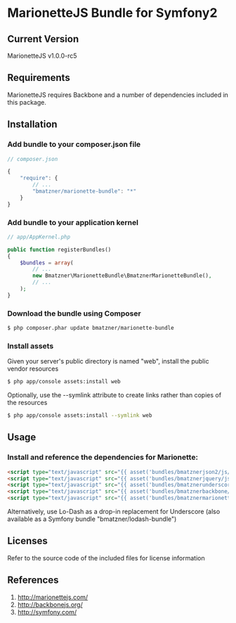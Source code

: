 # MarionetteJS Bundle for Symfony2

## Current Version

MarionetteJS v1.0.0-rc5

## Requirements

MarionetteJS requires Backbone and a number of dependencies included in this package.

## Installation

### Add bundle to your composer.json file

``` js
// composer.json

{
    "require": {
		// ...
        "bmatzner/marionette-bundle": "*"
    }
}
```

### Add bundle to your application kernel

``` php
// app/AppKernel.php

public function registerBundles()
{
    $bundles = array(
        // ...
        new Bmatzner\MarionetteBundle\BmatznerMarionetteBundle(),
        // ...
    );
}
```

### Download the bundle using Composer

``` bash
$ php composer.phar update bmatzner/marionette-bundle
```

### Install assets

Given your server's public directory is named "web", install the public vendor resources

``` bash
$ php app/console assets:install web
```

Optionally, use the --symlink attribute to create links rather than copies of the resources 

``` bash
$ php app/console assets:install --symlink web
```

## Usage

### Install and reference the dependencies for Marionette:

``` html
<script type="text/javascript" src="{{ asset('bundles/bmatznerjson2/js/json2.min.js') }}"></script>
<script type="text/javascript" src="{{ asset('bundles/bmatznerjquery/js/jquery.min.js') }}"></script>
<script type="text/javascript" src="{{ asset('bundles/bmatznerunderscore/js/underscore.min.js') }}"></script>
<script type="text/javascript" src="{{ asset('bundles/bmatznerbackbone/js/backbone.min.js') }}"></script>
<script type="text/javascript" src="{{ asset('bundles/bmatznermarionette/js/backbone.marionette.min.js') }}"></script>
```

Alternatively, use Lo-Dash as a drop-in replacement for Underscore (also available as a Symfony bundle "bmatzner/lodash-bundle")

## Licenses

Refer to the source code of the included files for license information

## References

1. http://marionettejs.com/
2. http://backbonejs.org/
3. http://symfony.com/
